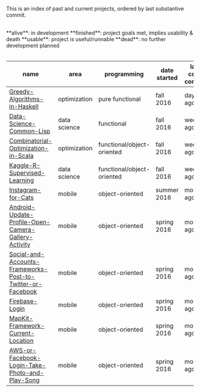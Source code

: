 This is an index of past and current projects, ordered by last substantive commit.

<br>
**alive**: in development  
**finished**: project goals met, implies usability & death  
**usable**: project is useful/runnable  
**dead**: no further development planned
<br><br>

| name | area | programming | date started | last code commit | status | 
| ---- | --------- | ---- | ----------------------- | ---- |---- |
| [Greedy-Algorithms-in-Haskell](https://github.com/samputnam/Greedy-Algorithms-in-Haskell) | optimization | pure functional | fall 2016 | days ago | alive |
| [Data-Science-Common-Lisp](https://github.com/samputnam/Data-Science-R) | data science | functional | fall 2016 | weeks ago | alive |
|[Combinatorial-Optimization-in-Scala](https://github.com/samputnam/Combinatorial-Optimization-in-Scala) | optimization | functional/object-oriented | fall 2016 | weeks ago | alive |
| [Kaggle-R-Supervised-Learning](https://github.com/samputnam/Kaggle-R-Supervised-Learning) | data science | functional/object-oriented | fall 2016 | weeks ago | alive |
| [Instagram-for-Cats](https://github.com/samputnam/Instagram-for-Cats) | mobile | object-oriented | summer 2016 | months ago | finished |
| [Android-Update-Profile-Open-Camera-Gallery-Activity](https://github.com/samputnam/Android-Update-Profile-Open-Camera-Gallery-Activity) | mobile | object-oriented | spring 2016 | months ago| dead |
| [Social-and-Accounts-Frameworks-Post-to-Twitter-or-Facebook](https://github.com/samputnam/Social-and-Accounts-Frameworks-Post-to-Twitter-or-Facebook) | mobile | object-oriented | spring 2016 | months ago | usable |
| [Firebase-Login](https://github.com/samputnam/Firebase-Login) | mobile | object-oriented | spring 2016 | months ago | dead |
| [MapKit-Framework-Current-Location](https://github.com/Dartmouth-entrepreneurial-network/MapKit-Current-Location) | mobile | object-oriented | spring 2016 | months ago | usable |
| [AWS-or-Facebook-Login-Take-Photo-and-Play-Song](https://github.com/Dartmouth-entrepreneurial-network/AWS-or-Facebook-Login-Take-Photo-and-Play-Song) | mobile | object-oriented | spring 2016 | months ago | dead |



